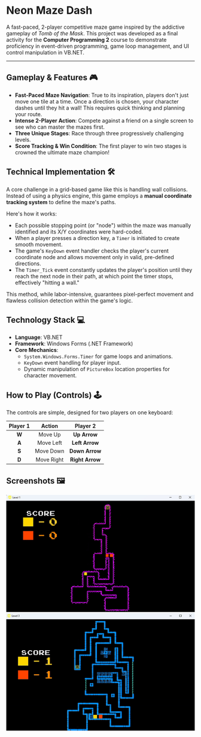 # Neon Maze Dash

A fast-paced, 2-player competitive maze game inspired by the addictive gameplay of *Tomb of the Mask*. This project was developed as a final activity for the **Computer Programming 2** course to demonstrate proficiency in event-driven programming, game loop management, and UI control manipulation in VB.NET.

---

## Gameplay & Features 🎮

-   **Fast-Paced Maze Navigation**: True to its inspiration, players don't just move one tile at a time. Once a direction is chosen, your character dashes until they hit a wall! This requires quick thinking and planning your route.
-   **Intense 2-Player Action**: Compete against a friend on a single screen to see who can master the mazes first.
-   **Three Unique Stages**: Race through three progressively challenging levels.
-   **Score Tracking & Win Condition**: The first player to win two stages is crowned the ultimate maze champion!

## Technical Implementation 🛠️

A core challenge in a grid-based game like this is handling wall collisions. Instead of using a physics engine, this game employs a **manual coordinate tracking system** to define the maze's paths.

Here's how it works:
-   Each possible stopping point (or "node") within the maze was manually identified and its X/Y coordinates were hard-coded.
-   When a player presses a direction key, a `Timer` is initiated to create smooth movement.
-   The game's `KeyDown` event handler checks the player's current coordinate node and allows movement only in valid, pre-defined directions.
-   The `Timer_Tick` event constantly updates the player's position until they reach the next node in their path, at which point the timer stops, effectively "hitting a wall."

This method, while labor-intensive, guarantees pixel-perfect movement and flawless collision detection within the game's logic.

## Technology Stack 💻

-   **Language**: VB.NET
-   **Framework**: Windows Forms (.NET Framework)
-   **Core Mechanics**:
    -   `System.Windows.Forms.Timer` for game loops and animations.
    -   `KeyDown` event handling for player input.
    -   Dynamic manipulation of `PictureBox` location properties for character movement.

## How to Play (Controls) 🕹️

The controls are simple, designed for two players on one keyboard:

| Player 1 | Action | Player 2 |
| :---: | :---: | :---: |
| **W** | Move Up | **Up Arrow** |
| **A** | Move Left | **Left Arrow** |
| **S** | Move Down | **Down Arrow** |
| **D** | Move Right | **Right Arrow** |

## Screenshots 🖼️

![Screenshot of a level](Neon%20Maze%20Dash/screenshots/showcase1.gif)
![Screenshot of a level](Neon%20Maze%20Dash/screenshots/showcase2.gif)
